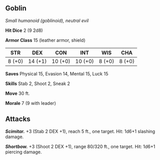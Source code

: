 ## Goblin

*Small humanoid (goblinoid), neutral evil*

**Hit Dice** 2 (9 2d8)

**Armor Class** 15 (leather armor, shield)

| STR     | DEX     | CON     | INT     | WIS     | CHA     |
|---------|---------|---------|---------|---------|---------|
|  8 (+0) | 14 (+1) | 10 (+0) | 10 (+0) |  8 (+0) |  8 (+0) |

**Saves** Physical 15, Evasion 14, Mental 15, Luck 15

**Skills** Stab 2, Shoot 2, Sneak 2

**Move** 30 ft.

**Morale** 7 (9 with leader)

## Attacks

***Scimitar.*** +3 (Stab 2 DEX +1), reach 5 ft., one target. Hit: 1d6+1 slashing damage.

***Shortbow.*** +3 (Shoot 2 DEX +1), range 80/320 ft., one target. Hit: 1d6+1 piercing damage.

